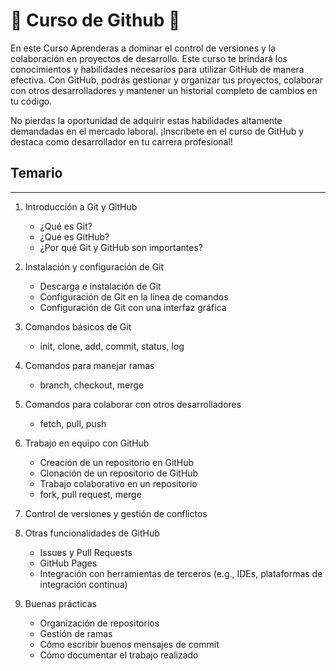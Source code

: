 # 🦑 Curso de Github 🐙


En este Curso Aprenderas a dominar el control de versiones y la colaboración en proyectos de desarrollo. Este curso te brindará los conocimientos y habilidades necesarios para utilizar GitHub de manera efectiva. Con GitHub, podrás gestionar y organizar tus proyectos, colaborar con otros desarrolladores y mantener un historial completo de cambios en tu código.

No pierdas la oportunidad de adquirir estas habilidades altamente demandadas en el mercado laboral. ¡Inscríbete en el curso de GitHub y destaca como desarrollador en tu carrera profesional!


## Temario
----

1. Introducción a Git y GitHub
    - ¿Qué es Git?
    - ¿Qué es GitHub?
    - ¿Por qué Git y GitHub son importantes?
    
2. Instalación y configuración de Git
    - Descarga e instalación de Git
    - Configuración de Git en la línea de comandos
    - Configuración de Git con una interfaz gráfica
    
3. Comandos básicos de Git
    - init, clone, add, commit, status, log
    
4. Comandos para manejar ramas
    - branch, checkout, merge
    
5. Comandos para colaborar con otros desarrolladores
    - fetch, pull, push
    
6. Trabajo en equipo con GitHub
    - Creación de un repositorio en GitHub
    - Clonación de un repositorio de GitHub
    - Trabajo colaborativo en un repositorio
    - fork, pull request, merge
        
7. Control de versiones y gestión de conflictos

8. Otras funcionalidades de GitHub
    - Issues y Pull Requests
    - GitHub Pages
    - Integración con herramientas de terceros (e.g., IDEs, plataformas de integración continua)
    
9. Buenas prácticas
    - Organización de repositorios
    - Gestión de ramas
    - Cómo escribir buenos mensajes de commit
    - Cómo documentar el trabajo realizado
